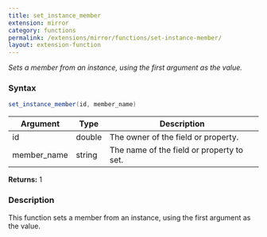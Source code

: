 ```yaml
---
title: set_instance_member
extension: mirror
category: functions
permalink: /extensions/mirror/functions/set-instance-member/
layout: extension-function
---
```


_Sets a member from an instance, using the first argument as the value._

### Syntax ###
```cs
set_instance_member(id, member_name)
```

| Argument | Type | Description |
| --- | --- | --- |
| id | double | The owner of the field or property. |
| member_name | string | The name of the field or property to set. |

**Returns:** 1

### Description

This function sets a member from an instance, using the first argument as the value. 

